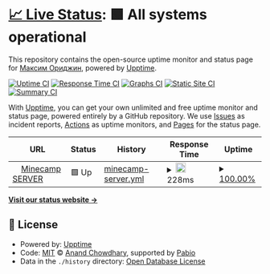 # [📈 Live Status](https://Or1GG1n.github.io/Or1GG1n-uptime): <!--live status--> **🟩 All systems operational**

This repository contains the open-source uptime monitor and status page for [Максим Ориджин](https://Or1GG1n.github.io/Or1GG1n-uptime), powered by [Upptime](https://github.com/upptime/upptime).

[![Uptime CI](https://github.com/Or1GG1n/Or1GG1n-uptime/workflows/Uptime%20CI/badge.svg)](https://github.com/Or1GG1n/Or1GG1n-uptime/actions?query=workflow%3A%22Uptime+CI%22)
[![Response Time CI](https://github.com/Or1GG1n/Or1GG1n-uptime/workflows/Response%20Time%20CI/badge.svg)](https://github.com/Or1GG1n/Or1GG1n-uptime/actions?query=workflow%3A%22Response+Time+CI%22)
[![Graphs CI](https://github.com/Or1GG1n/Or1GG1n-uptime/workflows/Graphs%20CI/badge.svg)](https://github.com/Or1GG1n/Or1GG1n-uptime/actions?query=workflow%3A%22Graphs+CI%22)
[![Static Site CI](https://github.com/Or1GG1n/Or1GG1n-uptime/workflows/Static%20Site%20CI/badge.svg)](https://github.com/Or1GG1n/Or1GG1n-uptime/actions?query=workflow%3A%22Static+Site+CI%22)
[![Summary CI](https://github.com/Or1GG1n/Or1GG1n-uptime/workflows/Summary%20CI/badge.svg)](https://github.com/Or1GG1n/Or1GG1n-uptime/actions?query=workflow%3A%22Summary+CI%22)

With [Upptime](https://upptime.js.org), you can get your own unlimited and free uptime monitor and status page, powered entirely by a GitHub repository. We use [Issues](https://github.com/Or1GG1n/Or1GG1n-uptime/issues) as incident reports, [Actions](https://github.com/Or1GG1n/Or1GG1n-uptime/actions) as uptime monitors, and [Pages](https://Or1GG1n.github.io/Or1GG1n-uptime) for the status page.

<!--start: status pages-->
<!-- This summary is generated by Upptime (https://github.com/upptime/upptime) -->
<!-- Do not edit this manually, your changes will be overwritten -->
<!-- prettier-ignore -->
| URL | Status | History | Response Time | Uptime |
| --- | ------ | ------- | ------------- | ------ |
| <img alt="" src="https://icons.duckduckgo.com/ip3/65.108.21.222.ico" height="13"> [Minecamp SERVER](http://65.108.21.222:25913/) | 🟩 Up | [minecamp-server.yml](https://github.com/OR1GG1N2/Or1GG1n-uptime/commits/HEAD/history/minecamp-server.yml) | <details><summary><img alt="Response time graph" src="./graphs/minecamp-server/response-time-week.png" height="20"> 228ms</summary><br><a href="https://Or1GG1n.github.io/Or1GG1n-uptime/history/minecamp-server"><img alt="Response time 228" src="https://img.shields.io/endpoint?url=https%3A%2F%2Fraw.githubusercontent.com%2FOR1GG1N2%2FOr1GG1n-uptime%2FHEAD%2Fapi%2Fminecamp-server%2Fresponse-time.json"></a><br><a href="https://Or1GG1n.github.io/Or1GG1n-uptime/history/minecamp-server"><img alt="24-hour response time 228" src="https://img.shields.io/endpoint?url=https%3A%2F%2Fraw.githubusercontent.com%2FOR1GG1N2%2FOr1GG1n-uptime%2FHEAD%2Fapi%2Fminecamp-server%2Fresponse-time-day.json"></a><br><a href="https://Or1GG1n.github.io/Or1GG1n-uptime/history/minecamp-server"><img alt="7-day response time 228" src="https://img.shields.io/endpoint?url=https%3A%2F%2Fraw.githubusercontent.com%2FOR1GG1N2%2FOr1GG1n-uptime%2FHEAD%2Fapi%2Fminecamp-server%2Fresponse-time-week.json"></a><br><a href="https://Or1GG1n.github.io/Or1GG1n-uptime/history/minecamp-server"><img alt="30-day response time 228" src="https://img.shields.io/endpoint?url=https%3A%2F%2Fraw.githubusercontent.com%2FOR1GG1N2%2FOr1GG1n-uptime%2FHEAD%2Fapi%2Fminecamp-server%2Fresponse-time-month.json"></a><br><a href="https://Or1GG1n.github.io/Or1GG1n-uptime/history/minecamp-server"><img alt="1-year response time 228" src="https://img.shields.io/endpoint?url=https%3A%2F%2Fraw.githubusercontent.com%2FOR1GG1N2%2FOr1GG1n-uptime%2FHEAD%2Fapi%2Fminecamp-server%2Fresponse-time-year.json"></a></details> | <details><summary><a href="https://Or1GG1n.github.io/Or1GG1n-uptime/history/minecamp-server">100.00%</a></summary><a href="https://Or1GG1n.github.io/Or1GG1n-uptime/history/minecamp-server"><img alt="All-time uptime 100.00%" src="https://img.shields.io/endpoint?url=https%3A%2F%2Fraw.githubusercontent.com%2FOR1GG1N2%2FOr1GG1n-uptime%2FHEAD%2Fapi%2Fminecamp-server%2Fuptime.json"></a><br><a href="https://Or1GG1n.github.io/Or1GG1n-uptime/history/minecamp-server"><img alt="24-hour uptime 100.00%" src="https://img.shields.io/endpoint?url=https%3A%2F%2Fraw.githubusercontent.com%2FOR1GG1N2%2FOr1GG1n-uptime%2FHEAD%2Fapi%2Fminecamp-server%2Fuptime-day.json"></a><br><a href="https://Or1GG1n.github.io/Or1GG1n-uptime/history/minecamp-server"><img alt="7-day uptime 100.00%" src="https://img.shields.io/endpoint?url=https%3A%2F%2Fraw.githubusercontent.com%2FOR1GG1N2%2FOr1GG1n-uptime%2FHEAD%2Fapi%2Fminecamp-server%2Fuptime-week.json"></a><br><a href="https://Or1GG1n.github.io/Or1GG1n-uptime/history/minecamp-server"><img alt="30-day uptime 100.00%" src="https://img.shields.io/endpoint?url=https%3A%2F%2Fraw.githubusercontent.com%2FOR1GG1N2%2FOr1GG1n-uptime%2FHEAD%2Fapi%2Fminecamp-server%2Fuptime-month.json"></a><br><a href="https://Or1GG1n.github.io/Or1GG1n-uptime/history/minecamp-server"><img alt="1-year uptime 100.00%" src="https://img.shields.io/endpoint?url=https%3A%2F%2Fraw.githubusercontent.com%2FOR1GG1N2%2FOr1GG1n-uptime%2FHEAD%2Fapi%2Fminecamp-server%2Fuptime-year.json"></a></details>

<!--end: status pages-->

[**Visit our status website →**](https://Or1GG1n.github.io/Or1GG1n-uptime)

## 📄 License

- Powered by: [Upptime](https://github.com/upptime/upptime)
- Code: [MIT](./LICENSE) © [Anand Chowdhary](https://anandchowdhary.com), supported by [Pabio](https://pabio.com)
- Data in the `./history` directory: [Open Database License](https://opendatacommons.org/licenses/odbl/1-0/)
